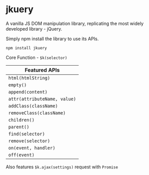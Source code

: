 # jkuery

A vanilla JS DOM manipulation library, replicating the most widely developed library - jQuery.

Simply npm install the library to use its APIs.

`npm install jkuery`

Core Function - `$k(selector)`

|Featured APIs|
|-|
|`html(htmlString)`|
|`empty()`|
|`append(content)`|
|`attr(attributeName, value)`|
|`addClass(className)`|
|`removeClass(className)`|
|`children()`|
|`parent()`|
|`find(selector)`|
|`remove(selector)`|
|`on(event, handler)`|
|`off(event)`|

Also features `$k.ajax(settings)` request with `Promise`
